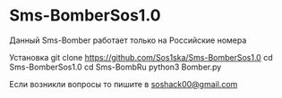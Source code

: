 # Sms-BomberSos1.0
Данный Sms-Bomber работает только на Российские номера 

Установка
git clone https://github.com/Sos1ska/Sms-BomberSos1.0
cd Sms-BomberSos1.0
cd Sms-BombRu
python3 Bomber.py

Если возникли вопросы то пишите в soshack00@gmail.com
